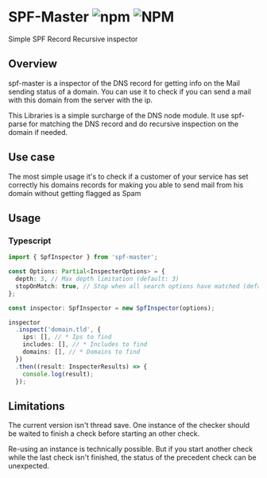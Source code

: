 # SPF-Master ![npm](https://img.shields.io/npm/v/spf-master) ![NPM](https://img.shields.io/npm/l/spf-master)

Simple SPF Record Recursive inspector

## Overview

spf-master is a inspector of the DNS record for getting info on the Mail sending status of a domain.
You can use it to check if you can send a mail with this domain from the server with the ip.

This Libraries is a simple surcharge of the DNS node module. It use spf-parse for matching the DNS record and do recursive inspection on the domain if needed.

## Use case

The most simple usage it's to check if a customer of your service has set correctly his domains records for making you able to send mail from his domain without getting flagged as Spam

## Usage

### Typescript

```typescript
import { SpfInspector } from 'spf-master';

const Options: Partial<InspecterOptions> = {
  depth: 3, // Max depth limitation (default: 3)
  stopOnMatch: true, // Stop when all search options have matched (default: true)
};

const inspector: SpfInspector = new SpfInspector(options);

inspector
  .inspect('domain.tld', {
    ips: [], // * Ips to find
    includes: [], // * Includes to find
    domains: [], // * Domains to find
  })
  .then((result: InspecterResults) => {
    console.log(result);
  });
```

## Limitations

The current version isn't thread save. One instance of the checker should be waited to finish a check before starting an other check.

Re-using an instance is technically possible. But if you start another check while the last check isn't finished, the status of the precedent check can be unexpected.
